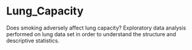 # Lung_Capacity
Does smoking adversely affect lung capacity?
Exploratory data analysis performed on lung data set in order to understand the structure and descriptive statistics.
